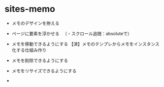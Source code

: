 # sites-memo


* メモのデザインを拵える
* ページに要素を浮かせる
　（・スクロール追随：absoluteで）
* メモを移動できるようにする
【済】メモのテンプレからメモをインスタンス化する仕組み作り

* メモを削除できるようにする
* メモをリサイズできるようにする
* 
